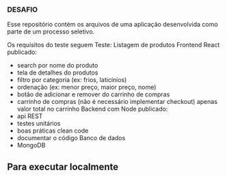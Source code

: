 ### DESAFIO
Esse repositório contém os arquivos de uma aplicação desenvolvida como parte de um processo seletivo.

Os requisitos do teste seguem
Teste:
Listagem de produtos
Frontend React publicado:
 - search por nome do produto
 - tela de detalhes do produtos
 - filtro por categoria (ex: frios, laticínios)
 - ordenação (ex: menor preço, maior preço, nome)
 - botão de adicionar e remover do carrinho de compras
 - carrinho de compras (não é necessário implementar checkout) apenas valor total no carrinho
Backend com Node publicado:
 - api REST
 - testes unitários
 - boas práticas clean code
 - documentar o código
Banco de dados
 - MongoDB

## Para executar localmente
